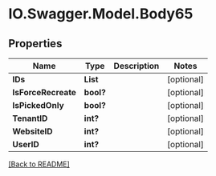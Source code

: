 # IO.Swagger.Model.Body65
## Properties

Name | Type | Description | Notes
------------ | ------------- | ------------- | -------------
**IDs** | **List** |  | [optional] 
**IsForceRecreate** | **bool?** |  | [optional] 
**IsPickedOnly** | **bool?** |  | [optional] 
**TenantID** | **int?** |  | [optional] 
**WebsiteID** | **int?** |  | [optional] 
**UserID** | **int?** |  | [optional] 

 [[Back to README]](../README.md)

